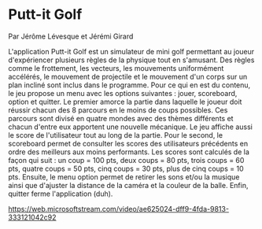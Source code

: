 # Putt-it Golf

Par Jérôme Lévesque et Jérémi Girard

L'application Putt-it Golf est un simulateur de mini golf permettant au joueur d'expériencer plusieurs règles de la physique tout en s'amusant. Des règles comme le frottement, les vecteurs, les mouvements uniformément accélérés, le mouvement de projectile et le mouvement d'un corps sur un plan incliné sont inclus dans le programme. Pour ce qui en est du contenu, le jeu propose un menu avec les options suivantes : jouer, scoreboard, option et quitter. Le premier amorce la partie dans laquelle le joueur doit réussir chacun des 8 parcours en le moins de coups possibles. Ces parcours sont divisé en quatre mondes avec des thèmes différents et chacun d'entre eux apportent une nouvelle mécanique. Le jeu affiche aussi le score de l'utilisateur tout au long de la partie. Pour le second, le scoreboard permet de consulter les scores des utilisateurs précédents en ordre des meilleurs aux moins performants. Les scores sont calculés de la façon qui suit : un coup = 100 pts, deux coups = 80 pts, trois coups = 60 pts, quatre coups = 50 pts, cinq coups = 30 pts, plus de cinq coups = 10 pts. Ensuite, le menu option permet de retirer les sons et/ou la musique ainsi que d'ajuster la distance de la caméra et la couleur de la balle. Enfin, quitter ferme l'application (duh).

https://web.microsoftstream.com/video/ae625024-dff9-4fda-9813-333121042c92
